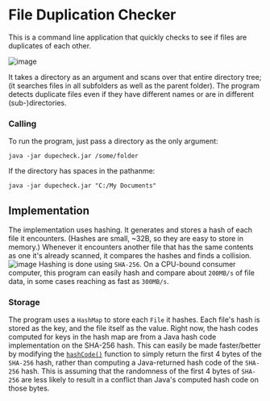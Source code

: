 # File Duplication Checker
This is a command line application that quickly checks to see if files are duplicates of each other.

![image](https://user-images.githubusercontent.com/67575219/192043613-35e968d9-976c-4019-a3a3-5039f1b68397.png)

It takes a directory as an argument and scans over that entire directory tree; (it searches files in all subfolders as well as the parent folder). The program detects duplicate files even if they have different names or are in different (sub-)directories.

### Calling
To run the program, just pass a directory as the only argument:
```batch
java -jar dupecheck.jar /some/folder
```

If the directory has spaces in the pathanme:
```batch
java -jar dupecheck.jar "C:/My Documents"
```

## Implementation
The implementation uses hashing. It generates and stores a hash of each file it encounters. (Hashes are small, ~32B, so they are easy to store in memory.) Whenever it encounters another file that has the same contents as one it's already scanned, it compares the hashes and finds a collision.
![image](https://user-images.githubusercontent.com/67575219/192056453-47a7b07d-4dfb-4796-b19f-e4181d781bd8.png)
Hashing is done using `SHA-256`. On a CPU-bound consumer computer, this program can easily hash and compare about `200MB/s` of file data, in some cases reaching as fast as `300MB/s`.

### Storage
The program uses a `HashMap` to store each `File` it hashes. Each file's hash is stored as the key, and the file itself as the value. Right now, the hash codes computed for keys in the hash map are from a Java hash code implementation on the SHA-256 hash. This can easily be made faster/better by modifying the [`hashCode()`](https://github.com/Gartham/file-duplicate-checker/blob/f3ccf8376114db8eee5fbe037812e7e5da480889/src/com/gartham/tools/files/dupechecker/FileDupeChecker.java#L25-L30) function to simply return the first 4 bytes of the `SHA-256` hash, rather than computing a Java-returned hash code of the `SHA-256` hash. This is assuming that the randomness of the first 4 bytes of `SHA-256` are less likely to result in a conflict than Java's computed hash code on those bytes.
